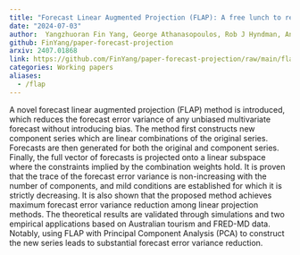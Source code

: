 ```yaml
---
title: "Forecast Linear Augmented Projection (FLAP): A free lunch to reduce forecast error variance"
date: "2024-07-03"
author:  Yangzhuoran Fin Yang, George Athanasopoulos, Rob J Hyndman, Anastasios Panagiotelis
github: FinYang/paper-forecast-projection
arxiv: 2407.01868
link: https://github.com/FinYang/paper-forecast-projection/raw/main/flap.pdf
categories: Working papers
aliases:
  - /flap
---
```


A novel forecast linear augmented projection (FLAP) method is introduced, which reduces the forecast error variance of any unbiased multivariate forecast without introducing bias. The method first constructs new component series which are linear combinations of the original series. Forecasts are then generated for both the original and component series. Finally, the full vector of forecasts is projected onto a linear subspace where the constraints implied by the combination weights hold. It is proven that the trace of the forecast error variance is non-increasing with the number of components, and mild conditions are established for which it is strictly decreasing. It is also shown that the proposed method achieves maximum forecast error variance reduction among linear projection methods. The theoretical results are validated through simulations and two empirical applications based on Australian tourism and FRED-MD data. Notably, using FLAP with Principal Component Analysis (PCA) to construct the new series leads to substantial forecast error variance reduction.

